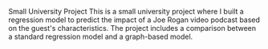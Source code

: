 Small University Project
This is a small university project where I built a regression model to predict the impact of a Joe Rogan video podcast based on the guest's characteristics. The project includes a comparison between a standard regression model and a graph-based model.

